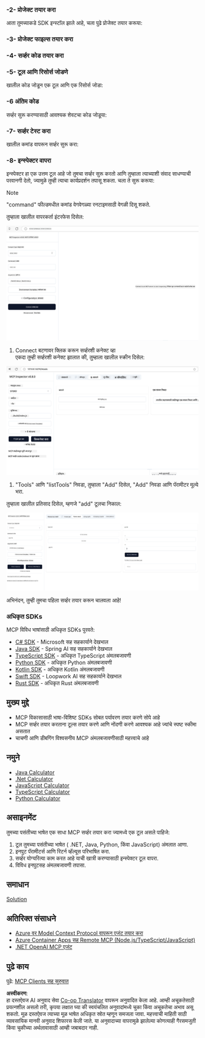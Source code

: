 <!--
CO_OP_TRANSLATOR_METADATA:
{
  "original_hash": "d90651bcd1df019768921d531653638a",
  "translation_date": "2025-06-12T23:21:56+00:00",
  "source_file": "03-GettingStarted/01-first-server/README.md",
  "language_code": "mr"
}
-->
### -2- प्रोजेक्ट तयार करा

आता तुमच्याकडे SDK इन्स्टॉल झाले आहे, चला पुढे प्रोजेक्ट तयार करूया:

### -3- प्रोजेक्ट फाइल्स तयार करा

### -4- सर्व्हर कोड तयार करा

### -5- टूल आणि रिसोर्स जोडणे

खालील कोड जोडून एक टूल आणि एक रिसोर्स जोडा:

### -6 अंतिम कोड

सर्व्हर सुरू करण्यासाठी आवश्यक शेवटचा कोड जोडूया:

### -7- सर्व्हर टेस्ट करा

खालील कमांड वापरून सर्व्हर सुरू करा:

### -8- इन्स्पेक्टर वापरा

इन्स्पेक्टर हा एक उत्तम टूल आहे जो तुमचा सर्व्हर सुरू करतो आणि तुम्हाला त्याच्याशी संवाद साधण्याची परवानगी देतो, ज्यामुळे तुम्ही त्याचा कार्यप्रदर्शन तपासू शकता. चला ते सुरू करूया:

> [!NOTE]
> "command" फील्डमधील कमांड वेगवेगळ्या रनटाइमसाठी वेगळी दिसू शकते.

तुम्हाला खालील वापरकर्ता इंटरफेस दिसेल:

![Connect](../../../../translated_images/connect.141db0b2bd05f096fb1dd91273771fd8b2469d6507656c3b0c9df4b3c5473929.mr.png)

1. Connect बटणावर क्लिक करून सर्व्हरशी कनेक्ट व्हा  
  एकदा तुम्ही सर्व्हरशी कनेक्ट झालात की, तुम्हाला खालील स्क्रीन दिसेल:

  ![Connected](../../../../translated_images/connected.73d1e042c24075d386cacdd4ee7cd748c16364c277d814e646ff2f7b5eefde85.mr.png)

1. "Tools" आणि "listTools" निवडा, तुम्हाला "Add" दिसेल, "Add" निवडा आणि पॅरामीटर मूल्ये भरा.

  तुम्हाला खालील प्रतिसाद दिसेल, म्हणजे "add" टूलचा निकाल:

  ![Result of running add](../../../../translated_images/ran-tool.a5a6ee878c1369ec1e379b81053395252a441799dbf23416c36ddf288faf8249.mr.png)

अभिनंदन, तुम्ही तुमचा पहिला सर्व्हर तयार करून चालवला आहे!

### अधिकृत SDKs

MCP विविध भाषांसाठी अधिकृत SDKs पुरवते:
- [C# SDK](https://github.com/modelcontextprotocol/csharp-sdk) - Microsoft सह सहकार्याने देखभाल
- [Java SDK](https://github.com/modelcontextprotocol/java-sdk) - Spring AI सह सहकार्याने देखभाल
- [TypeScript SDK](https://github.com/modelcontextprotocol/typescript-sdk) - अधिकृत TypeScript अंमलबजावणी
- [Python SDK](https://github.com/modelcontextprotocol/python-sdk) - अधिकृत Python अंमलबजावणी
- [Kotlin SDK](https://github.com/modelcontextprotocol/kotlin-sdk) - अधिकृत Kotlin अंमलबजावणी
- [Swift SDK](https://github.com/modelcontextprotocol/swift-sdk) - Loopwork AI सह सहकार्याने देखभाल
- [Rust SDK](https://github.com/modelcontextprotocol/rust-sdk) - अधिकृत Rust अंमलबजावणी

## मुख्य मुद्दे

- MCP विकासासाठी भाषा-विशिष्ट SDKs सोबत पर्यावरण तयार करणे सोपे आहे
- MCP सर्व्हर तयार करताना टूल्स तयार करणे आणि नोंदणी करणे आवश्यक आहे ज्यांचे स्पष्ट स्कीमा असतात
- चाचणी आणि डीबगिंग विश्वसनीय MCP अंमलबजावणीसाठी महत्त्वाचे आहे

## नमुने

- [Java Calculator](../samples/java/calculator/README.md)
- [.Net Calculator](../../../../03-GettingStarted/samples/csharp)
- [JavaScript Calculator](../samples/javascript/README.md)
- [TypeScript Calculator](../samples/typescript/README.md)
- [Python Calculator](../../../../03-GettingStarted/samples/python)

## असाइनमेंट

तुमच्या पसंतीच्या भाषेत एक साधा MCP सर्व्हर तयार करा ज्यामध्ये एक टूल असले पाहिजे:
1. टूल तुमच्या पसंतीच्या भाषेत ( .NET, Java, Python, किंवा JavaScript) अंमलात आणा.
2. इनपुट पॅरामीटर्स आणि रिटर्न व्हॅल्यूस परिभाषित करा.
3. सर्व्हर योग्यरित्या काम करत आहे याची खात्री करण्यासाठी इन्स्पेक्टर टूल वापरा.
4. विविध इनपुटसह अंमलबजावणी तपासा.

## समाधान

[Solution](./solution/README.md)

## अतिरिक्त संसाधने

- [Azure वर Model Context Protocol वापरून एजंट तयार करा](https://learn.microsoft.com/azure/developer/ai/intro-agents-mcp)
- [Azure Container Apps सह Remote MCP (Node.js/TypeScript/JavaScript)](https://learn.microsoft.com/samples/azure-samples/mcp-container-ts/mcp-container-ts/)
- [.NET OpenAI MCP एजंट](https://learn.microsoft.com/samples/azure-samples/openai-mcp-agent-dotnet/openai-mcp-agent-dotnet/)

## पुढे काय

पुढे: [MCP Clients सह सुरुवात](/03-GettingStarted/02-client/README.md)

**अस्वीकरण**:  
हा दस्तऐवज AI अनुवाद सेवा [Co-op Translator](https://github.com/Azure/co-op-translator) वापरून अनुवादित केला आहे. आम्ही अचूकतेसाठी प्रयत्नशील असलो तरी, कृपया लक्षात घ्या की स्वयंचलित अनुवादांमध्ये चुका किंवा अचूकतेचा अभाव असू शकतो. मूळ दस्तऐवज त्याच्या मूळ भाषेत अधिकृत स्रोत म्हणून समजला जावा. महत्त्वाची माहिती साठी व्यावसायिक मानवी अनुवाद शिफारस केली जाते. या अनुवादाच्या वापरामुळे झालेल्या कोणत्याही गैरसमजुती किंवा चुकीच्या अर्थलावासाठी आम्ही जबाबदार नाही.